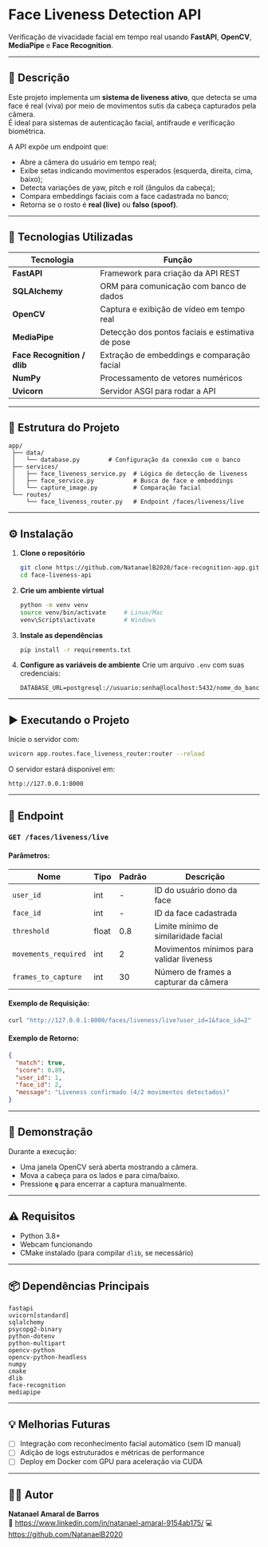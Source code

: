 # Face Liveness Detection API  
Verificação de vivacidade facial em tempo real usando **FastAPI**, **OpenCV**, **MediaPipe** e **Face Recognition**.

---

## 🚀 Descrição

Este projeto implementa um **sistema de liveness ativo**, que detecta se uma face é real (viva) por meio de movimentos sutis da cabeça capturados pela câmera.  
É ideal para sistemas de autenticação facial, antifraude e verificação biométrica.

A API expõe um endpoint que:
- Abre a câmera do usuário em tempo real;
- Exibe setas indicando movimentos esperados (esquerda, direita, cima, baixo);
- Detecta variações de yaw, pitch e roll (ângulos da cabeça);
- Compara embeddings faciais com a face cadastrada no banco;
- Retorna se o rosto é **real (live)** ou **falso (spoof)**.

---

## 🧠 Tecnologias Utilizadas

| Tecnologia | Função |
|-------------|--------|
| **FastAPI** | Framework para criação da API REST |
| **SQLAlchemy** | ORM para comunicação com banco de dados |
| **OpenCV** | Captura e exibição de vídeo em tempo real |
| **MediaPipe** | Detecção dos pontos faciais e estimativa de pose |
| **Face Recognition / dlib** | Extração de embeddings e comparação facial |
| **NumPy** | Processamento de vetores numéricos |
| **Uvicorn** | Servidor ASGI para rodar a API |

---

## 📂 Estrutura do Projeto

```
app/
 ├── data/
 │   └── database.py        # Configuração da conexão com o banco
 ├── services/
 │   ├── face_liveness_service.py  # Lógica de detecção de liveness
 │   ├── face_service.py           # Busca de face e embeddings
 │   └── capture_image.py          # Comparação facial
 └── routes/
     └── face_liveness_router.py   # Endpoint /faces/liveness/live
```

---

## ⚙️ Instalação

1. **Clone o repositório**
   ```bash
   git clone https://github.com/NatanaelB2020/face-recognition-app.git
   cd face-liveness-api
   ```

2. **Crie um ambiente virtual**
   ```bash
   python -m venv venv
   source venv/bin/activate     # Linux/Mac
   venv\Scripts\activate        # Windows
   ```

3. **Instale as dependências**
   ```bash
   pip install -r requirements.txt
   ```

4. **Configure as variáveis de ambiente**
   Crie um arquivo `.env` com suas credenciais:
   ```
   DATABASE_URL=postgresql://usuario:senha@localhost:5432/nome_do_banco
   ```

---

## ▶️ Executando o Projeto

Inicie o servidor com:

```bash
uvicorn app.routes.face_liveness_router:router --reload
```

O servidor estará disponível em:
```
http://127.0.0.1:8000
```

---

## 🧩 Endpoint

### `GET /faces/liveness/live`

#### Parâmetros:
| Nome | Tipo | Padrão | Descrição |
|------|------|---------|------------|
| `user_id` | int | - | ID do usuário dono da face |
| `face_id` | int | - | ID da face cadastrada |
| `threshold` | float | 0.8 | Limite mínimo de similaridade facial |
| `movements_required` | int | 2 | Movimentos mínimos para validar liveness |
| `frames_to_capture` | int | 30 | Número de frames a capturar da câmera |

#### Exemplo de Requisição:
```bash
curl "http://127.0.0.1:8000/faces/liveness/live?user_id=1&face_id=2"
```

#### Exemplo de Retorno:
```json
{
  "match": true,
  "score": 0.89,
  "user_id": 1,
  "face_id": 2,
  "message": "Liveness confirmado (4/2 movimentos detectados)"
}
```

---

## 🎥 Demonstração

Durante a execução:
- Uma janela OpenCV será aberta mostrando a câmera.
- Mova a cabeça para os lados e para cima/baixo.
- Pressione **`q`** para encerrar a captura manualmente.

---

## ⚠️ Requisitos

- Python 3.8+
- Webcam funcionando
- CMake instalado (para compilar `dlib`, se necessário)

---

## 📦 Dependências Principais

```text
fastapi
uvicorn[standard]
sqlalchemy
psycopg2-binary
python-dotenv
python-multipart
opencv-python
opencv-python-headless
numpy
cmake
dlib
face-recognition
mediapipe
```

---

## 💡 Melhorias Futuras

- [ ] Integração com reconhecimento facial automático (sem ID manual)  
- [ ] Adição de logs estruturados e métricas de performance  
- [ ] Deploy em Docker com GPU para aceleração via CUDA  

---

## 🧑‍💻 Autor

**Natanael Amaral de Barros**  
📧 https://www.linkedin.com/in/natanael-amaral-9154ab175/
💻 https://github.com/NatanaelB2020



